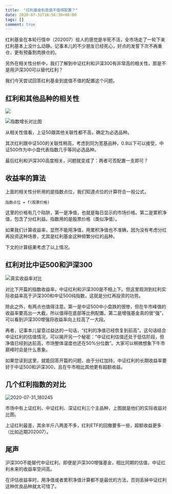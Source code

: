```yaml
---
title:  "红利基金到底值不值得配置？"
date: 2020-07-31T16:56:30+08:00
tags: []
comment: true
---
```


红利基金在本轮行情中（202007）给人的感觉是半死不活，全市场走了一轮下来红利基本上没什么动静。记事本儿的不少朋友已经死心，好点的发誓下次不再重仓，更有预备割肉换仓的。

另外在相关性分析中，我们了解到中证红利和沪深300有非常高的相关性，那是不是用沪深300可以替代红利？ 

我们今天尝试回答红利基金到底值不值的配置这个问题。

## 红利和其他品种的相关性

![](https://cdn.jsdelivr.net/gh/leeleilei/images/20200731170051.png)

![指数增长对比图](https://cdn.jsdelivr.net/gh/leeleilei/images/20200731180825.png)

从相关性值看，上证50跟其他关联性都不高，确定为必选品种。

其次红利跟中证500的关联性稍高，考虑到同为宽基品种，0.9以下可以接受，中证500作为中小盘代表指数几乎等同必选品种。

最后红利和沪深300高度相关，问题就变成了：两者可否配置一支即可？

## 收益率的算法

上面的相关性分析用的是指数点位，我们知道点位的计算符合一般公式，

```
指数点位 = f(股票价格)
```

这里的价格有几个陷阱，第一是净值，也就是每日显示的市场价格。第二是累积净值，包含了分红利益。指数用的是股票价格（类似净值）。

如果我们计算收益率，显然不能用净值，用累积净值也不准确，因为没有考虑分红再投资这种场景，尤其是红利基金这种频繁分红的品种。

下文的计算结果考虑了以上情况。

## 红利对比中证500和沪深300

![真实收益率对比](https://cdn.jsdelivr.net/gh/leeleilei/images/20200731181015.png)

对比下开篇的指数收益率，中证红利和沪深300是不相上下。但这里观测到红利实际收益率高于沪深300和中证500纯指数，这就是分红再投资的功劳。

除此之外，有两点也值得注意。第一是中证500中小盘跌的很惨，但在牛市峰值的收益率要高出一大截，所以值得在底部等比例配置。第二是增强基金真的很“强”，可以看到沪深300增强将收益率向上拉高了一大段。

再者，记事本儿留意过益达的一句话，“红利的净值已经恢复到前高”。这句话结合中证红利的估值情况，可以揭开另一个秘密：“中证红利估值还处于低估阶段，但净值已经到达前高，市场整体温度也还在50%分位数”。大家可以稍微想象下牛市巅峰时会是什么景象。

如果您读到这里，就能回答开篇的问题，由于分红加持，中证红利的长期收益率要好于中证500和沪深300，且在牛市相比其他更有超额收益。

## 几个红利指数的对比

![2020-07-31_180245](https://cdn.jsdelivr.net/gh/leeleilei/images/2020-07-31_180245.png)

市场中有上证红利、中证红利、深证红利三个主品种，上图就是他们的实际收益对比图。

上证红利最差，其余半斤八两差不多，红利ETF的回撤要多一些，超额收益更多（比如近期202007）。

## 尾声

沪深300不能替代中证红利，即便是沪深300增强基金，相比同期的估值，中证红利未来的收益率空间高。

在评估收益率时，用净值或者累积净值计算都不是最优的方法，否则丢掉中证红利这种优良品种就太可惜了。



